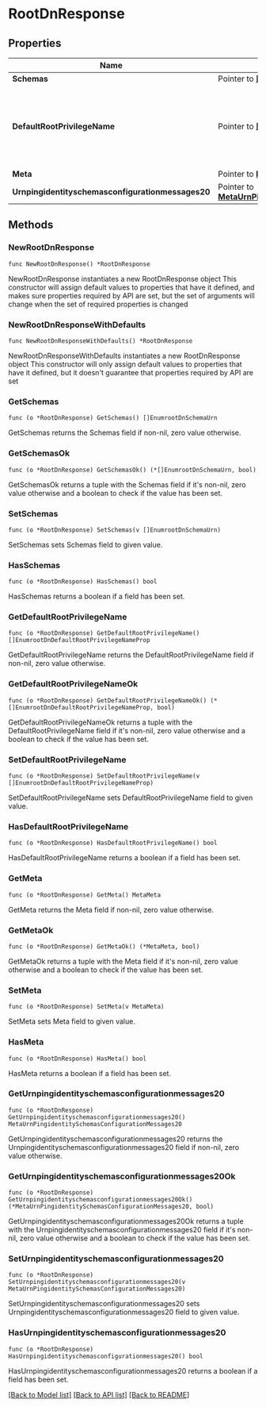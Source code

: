 # RootDnResponse

## Properties

Name | Type | Description | Notes
------------ | ------------- | ------------- | -------------
**Schemas** | Pointer to [**[]EnumrootDnSchemaUrn**](EnumrootDnSchemaUrn.md) |  | [optional] 
**DefaultRootPrivilegeName** | Pointer to [**[]EnumrootDnDefaultRootPrivilegeNameProp**](EnumrootDnDefaultRootPrivilegeNameProp.md) | Specifies the names of the privileges that root users will be granted by default. | [optional] 
**Meta** | Pointer to [**MetaMeta**](MetaMeta.md) |  | [optional] 
**Urnpingidentityschemasconfigurationmessages20** | Pointer to [**MetaUrnPingidentitySchemasConfigurationMessages20**](MetaUrnPingidentitySchemasConfigurationMessages20.md) |  | [optional] 

## Methods

### NewRootDnResponse

`func NewRootDnResponse() *RootDnResponse`

NewRootDnResponse instantiates a new RootDnResponse object
This constructor will assign default values to properties that have it defined,
and makes sure properties required by API are set, but the set of arguments
will change when the set of required properties is changed

### NewRootDnResponseWithDefaults

`func NewRootDnResponseWithDefaults() *RootDnResponse`

NewRootDnResponseWithDefaults instantiates a new RootDnResponse object
This constructor will only assign default values to properties that have it defined,
but it doesn't guarantee that properties required by API are set

### GetSchemas

`func (o *RootDnResponse) GetSchemas() []EnumrootDnSchemaUrn`

GetSchemas returns the Schemas field if non-nil, zero value otherwise.

### GetSchemasOk

`func (o *RootDnResponse) GetSchemasOk() (*[]EnumrootDnSchemaUrn, bool)`

GetSchemasOk returns a tuple with the Schemas field if it's non-nil, zero value otherwise
and a boolean to check if the value has been set.

### SetSchemas

`func (o *RootDnResponse) SetSchemas(v []EnumrootDnSchemaUrn)`

SetSchemas sets Schemas field to given value.

### HasSchemas

`func (o *RootDnResponse) HasSchemas() bool`

HasSchemas returns a boolean if a field has been set.

### GetDefaultRootPrivilegeName

`func (o *RootDnResponse) GetDefaultRootPrivilegeName() []EnumrootDnDefaultRootPrivilegeNameProp`

GetDefaultRootPrivilegeName returns the DefaultRootPrivilegeName field if non-nil, zero value otherwise.

### GetDefaultRootPrivilegeNameOk

`func (o *RootDnResponse) GetDefaultRootPrivilegeNameOk() (*[]EnumrootDnDefaultRootPrivilegeNameProp, bool)`

GetDefaultRootPrivilegeNameOk returns a tuple with the DefaultRootPrivilegeName field if it's non-nil, zero value otherwise
and a boolean to check if the value has been set.

### SetDefaultRootPrivilegeName

`func (o *RootDnResponse) SetDefaultRootPrivilegeName(v []EnumrootDnDefaultRootPrivilegeNameProp)`

SetDefaultRootPrivilegeName sets DefaultRootPrivilegeName field to given value.

### HasDefaultRootPrivilegeName

`func (o *RootDnResponse) HasDefaultRootPrivilegeName() bool`

HasDefaultRootPrivilegeName returns a boolean if a field has been set.

### GetMeta

`func (o *RootDnResponse) GetMeta() MetaMeta`

GetMeta returns the Meta field if non-nil, zero value otherwise.

### GetMetaOk

`func (o *RootDnResponse) GetMetaOk() (*MetaMeta, bool)`

GetMetaOk returns a tuple with the Meta field if it's non-nil, zero value otherwise
and a boolean to check if the value has been set.

### SetMeta

`func (o *RootDnResponse) SetMeta(v MetaMeta)`

SetMeta sets Meta field to given value.

### HasMeta

`func (o *RootDnResponse) HasMeta() bool`

HasMeta returns a boolean if a field has been set.

### GetUrnpingidentityschemasconfigurationmessages20

`func (o *RootDnResponse) GetUrnpingidentityschemasconfigurationmessages20() MetaUrnPingidentitySchemasConfigurationMessages20`

GetUrnpingidentityschemasconfigurationmessages20 returns the Urnpingidentityschemasconfigurationmessages20 field if non-nil, zero value otherwise.

### GetUrnpingidentityschemasconfigurationmessages20Ok

`func (o *RootDnResponse) GetUrnpingidentityschemasconfigurationmessages20Ok() (*MetaUrnPingidentitySchemasConfigurationMessages20, bool)`

GetUrnpingidentityschemasconfigurationmessages20Ok returns a tuple with the Urnpingidentityschemasconfigurationmessages20 field if it's non-nil, zero value otherwise
and a boolean to check if the value has been set.

### SetUrnpingidentityschemasconfigurationmessages20

`func (o *RootDnResponse) SetUrnpingidentityschemasconfigurationmessages20(v MetaUrnPingidentitySchemasConfigurationMessages20)`

SetUrnpingidentityschemasconfigurationmessages20 sets Urnpingidentityschemasconfigurationmessages20 field to given value.

### HasUrnpingidentityschemasconfigurationmessages20

`func (o *RootDnResponse) HasUrnpingidentityschemasconfigurationmessages20() bool`

HasUrnpingidentityschemasconfigurationmessages20 returns a boolean if a field has been set.


[[Back to Model list]](../README.md#documentation-for-models) [[Back to API list]](../README.md#documentation-for-api-endpoints) [[Back to README]](../README.md)


